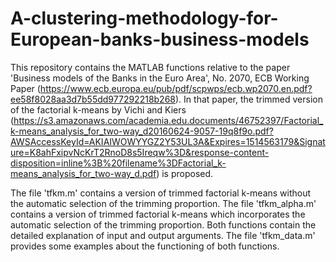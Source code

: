 # A-clustering-methodology-for-European-banks-business-models
This repository contains the MATLAB functions relative to the paper 'Business models of the Banks in the Euro Area', No. 2070, ECB Working Paper (https://www.ecb.europa.eu/pub/pdf/scpwps/ecb.wp2070.en.pdf?ee58f8028aa3d7b55dd977292218b268). In that paper, the trimmed version of the factorial k-means by Vichi and Kiers (https://s3.amazonaws.com/academia.edu.documents/46752397/Factorial_k-means_analysis_for_two-way_d20160624-9057-19q8f9o.pdf?AWSAccessKeyId=AKIAIWOWYYGZ2Y53UL3A&Expires=1514563179&Signature=K8ahFxipvNcKrT2RnoD8s5Ireqw%3D&response-content-disposition=inline%3B%20filename%3DFactorial_k-means_analysis_for_two-way_d.pdf) is proposed.

The file 'tfkm.m' contains a version of trimmed factorial k-means without the automatic selection of the trimming proportion.
The file 'tfkm_alpha.m' contains a version of trimmed factorial k-means which incorporates the automatic selection of the trimming proportion. Both functions contain the detailed explanation of input and output arguments.
The file 'tfkm_data.m' provides some examples about the functioning of both functions.
